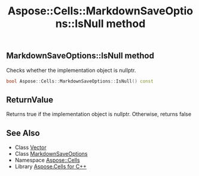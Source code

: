 ﻿---
title: Aspose::Cells::MarkdownSaveOptions::IsNull method
linktitle: IsNull
second_title: Aspose.Cells for C++ API Reference
description: 'Aspose::Cells::MarkdownSaveOptions::IsNull method. Checks whether the implementation object is nullptr in C++.'
type: docs
weight: 500
url: /cpp/aspose.cells/markdownsaveoptions/isnull/
---
## MarkdownSaveOptions::IsNull method


Checks whether the implementation object is nullptr.

```cpp
bool Aspose::Cells::MarkdownSaveOptions::IsNull() const
```


## ReturnValue

Returns true if the implementation object is nullptr. Otherwise, returns false

## See Also

* Class [Vector](../../vector/)
* Class [MarkdownSaveOptions](../)
* Namespace [Aspose::Cells](../../)
* Library [Aspose.Cells for C++](../../../)
